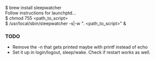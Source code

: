 $ brew install sleepwatcher  
Follow instructions for launchptd...  
$ chmod 755 <path_to_script>  
$ /usr/local/sbin/sleepwatcher -s|-w ". <path_to_script>" & 

### TODO
* Remove the -n that gets printed maybe with printf instead of echo
* Set it up in login/logout, sleep/wake. Check if restart works as well.
